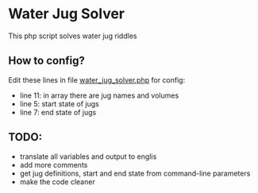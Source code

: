 Water Jug Solver
========================

This php script solves water jug riddles

How to config?
------------------
Edit these lines in file [water_jug_solver.php](https://github.com/jezek/water-jug-solver/waterJugSolver.php) for config:
  * line 11: in array there are jug names and volumes
  * line 5: start state of jugs
  * line 7: end state of jugs

TODO:
------------------
  * translate all variables and output to englis
  * add more comments
  * get jug definitions, start and end state from command-line parameters
  * make the code cleaner
